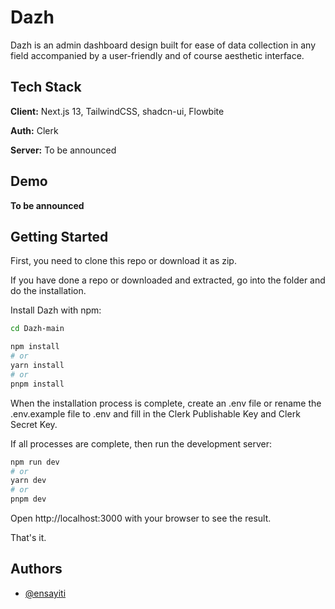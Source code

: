 
# Dazh

Dazh is an admin dashboard design built for ease of data collection in any field accompanied by a user-friendly and of course aesthetic interface.


## Tech Stack

**Client:** Next.js 13, TailwindCSS, shadcn-ui, Flowbite

**Auth:** Clerk

**Server:** To be announced


## Demo

**To be announced**


## Getting Started

First, you need to clone this repo or download it as zip.

If you have done a repo or downloaded and extracted, go into the folder and do the installation.

Install Dazh with npm:

```bash
cd Dazh-main

npm install
# or
yarn install
# or
pnpm install
```
When the installation process is complete, create an .env file or rename the .env.example file to .env and fill in the Clerk Publishable Key and Clerk Secret Key.

If all processes are complete, then run the development server:

```bash
npm run dev
# or
yarn dev
# or
pnpm dev
```

Open http://localhost:3000 with your browser to see the result.

That's it.
## Authors

- [@ensayiti](https://www.github.com/ensayiti)

